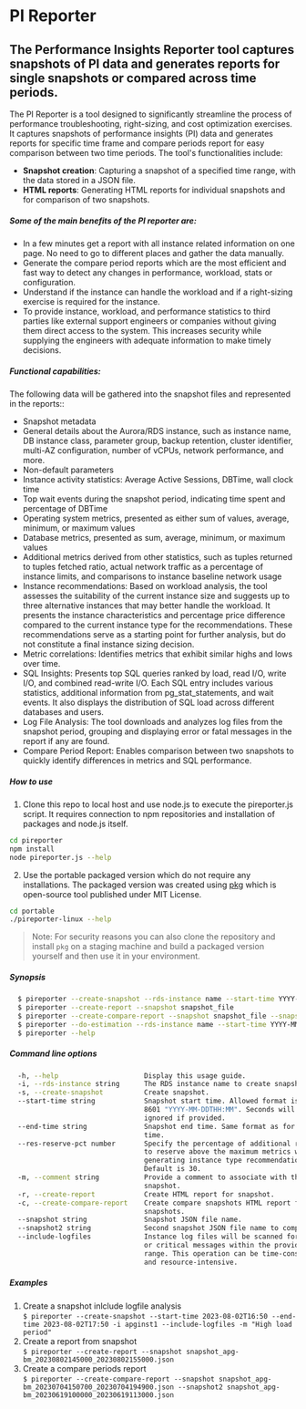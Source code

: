 # PI Reporter
## The Performance Insights Reporter tool captures snapshots of PI data and generates reports for single snapshots or compared across time periods.

The PI Reporter is a tool designed to significantly streamline the process of performance troubleshooting, right-sizing, and cost optimization exercises. It captures snapshots of performance insights (PI) data and generates reports for specific time frame and compare periods report for easy comparison between two time periods. The tool's functionalities include:

* **Snapshot creation**: Capturing a snapshot of a specified time range, with the data stored in a JSON file.
* **HTML reports**: Generating HTML reports for individual snapshots and for comparison of two snapshots.

##### Some of the main benefits of the PI reporter are:

* In a few minutes get a report with all instance related information on one page. No need to go to different places and gather the data manually.
* Generate the compare period reports which are the most efficient and fast way to detect any changes in performance, workload, stats or configuration.
* Understand if the instance can handle the workload and if a right-sizing exercise is required for the instance.
* To provide instance, workload, and performance statistics to third parties like external support engineers or companies without giving them direct access to the system. This increases security while supplying the engineers with adequate information to make timely decisions.

##### Functional capabilities:

The following data will be gathered into the snapshot files and represented in the reports::
* Snapshot metadata
* General details about the Aurora/RDS instance, such as instance name, DB instance class, parameter group, backup retention, cluster identifier, multi-AZ configuration, number of vCPUs, network performance, and more.
* Non-default parameters
* Instance activity statistics: Average Active Sessions, DBTime, wall clock time
* Top wait events during the snapshot period, indicating time spent and percentage of DBTime
* Operating system metrics, presented as either sum of values, average, minimum, or maximum values
* Database metrics, presented as sum, average, minimum, or maximum values
* Additional metrics derived from other statistics, such as tuples returned to tuples fetched ratio, actual network traffic as a percentage of instance limits, and comparisons to instance baseline network usage
* Instance recommendations: Based on workload analysis, the tool assesses the suitability of the current instance size and suggests up to three alternative instances that may better handle the workload. It presents the instance characteristics and percentage price difference compared to the current instance type for the recommendations. These recommendations serve as a starting point for further analysis, but do not constitute a final instance sizing decision.
* Metric correlations: Identifies metrics that exhibit similar highs and lows over time.
* SQL Insights: Presents top SQL queries ranked by load, read I/O, write I/O, and combined read-write I/O. Each SQL entry includes various statistics, additional information from pg_stat_statements, and wait events. It also displays the distribution of SQL load across different databases and users.
* Log File Analysis: The tool downloads and analyzes log files from the snapshot period, grouping and displaying error or fatal messages in the report if any are found.
* Compare Period Report: Enables comparison between two snapshots to quickly identify differences in metrics and SQL performance.


##### How to use

1. Clone this repo to local host and use node.js to execute the pireporter.js script. It requires connection to npm repositories and installation of packages and node.js itself.

```sh
cd pireporter
npm install
node pireporter.js --help
```

2. Use the portable packaged version which do not require any installations. The packaged version was created using [pkg] which is open-source tool published under MIT License.

```sh
cd portable
./pireporter-linux --help
```

> Note: For security reasons you can also clone the repository and install `pkg` on a staging machine and build a packaged version yourself and then use it in your environment.


##### Synopsis
```sh
  $ pireporter --create-snapshot --rds-instance name --start-time YYYY-MM-DDTHH:MM --end-time YYYY-MM-DDTHH:MM [--comment text] [--include-logfiles] 
  $ pireporter --create-report --snapshot snapshot_file                                                                                              
  $ pireporter --create-compare-report --snapshot snapshot_file --snapshot2 snapshot_file                                                            
  $ pireporter --do-estimation --rds-instance name --start-time YYYY-MM-DDTHH:MM --end-time YYYY-MM-DDTHH:MM                                         
  $ pireporter --help                                                                                                                                
```

##### Command line options
```sh
  -h, --help                     Display this usage guide.                      
  -i, --rds-instance string      The RDS instance name to create snapshot.      
  -s, --create-snapshot          Create snapshot.                               
  --start-time string            Snapshot start time. Allowed format is ISO     
                                 8601 "YYYY-MM-DDTHH:MM". Seconds will be       
                                 ignored if provided.                           
  --end-time string              Snapshot end time. Same format as for start    
                                 time.                                          
  --res-reserve-pct number       Specify the percentage of additional resources 
                                 to reserve above the maximum metrics when      
                                 generating instance type recommendations.      
                                 Default is 30.                                 
  -m, --comment string           Provide a comment to associate with the        
                                 snapshot.                                      
  -r, --create-report            Create HTML report for snapshot.               
  -c, --create-compare-report    Create compare snapshots HTML report for two   
                                 snapshots.                                     
  --snapshot string              Snapshot JSON file name.                       
  --snapshot2 string             Second snapshot JSON file name to compare.     
  --include-logfiles             Instance log files will be scanned for errors  
                                 or critical messages within the provided time  
                                 range. This operation can be time-consuming    
                                 and resource-intensive.                        
```

##### Examples

1. Create a snapshot inlclude logfile analysis                                                                                                                      
    `$ pireporter --create-snapshot --start-time 2023-08-02T16:50 --end-time 2023-08-02T17:50 -i apginst1 --include-logfiles -m "High load period"`
2. Create a report from snapshot                                                                                                                                    
    `$ pireporter --create-report --snapshot snapshot_apg-bm_20230802145000_20230802155000.json`
3. Create a compare periods report                                                                                                                                  
    `$ pireporter --create-compare-report --snapshot snapshot_apg-bm_20230704150700_20230704194900.json --snapshot2 snapshot_apg-bm_20230619100000_20230619113000.json`


[pkg]: <https://github.com/vercel/pkg>
